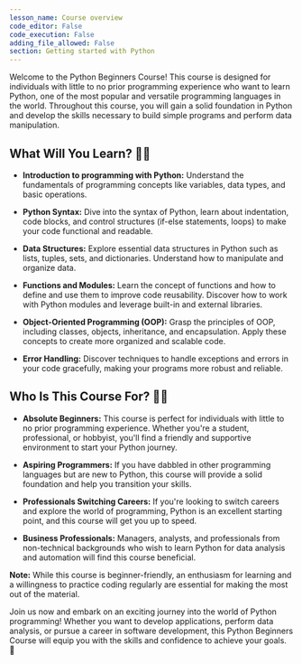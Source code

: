 ```yaml
---
lesson_name: Course overview
code_editor: False
code_execution: False
adding_file_allowed: False
section: Getting started with Python
---
```


Welcome to the Python Beginners Course! This course is designed for individuals with little to no prior programming experience who want to learn Python, one of the most popular and versatile programming languages in the world. Throughout this course, you will gain a solid foundation in Python and develop the skills necessary to build simple programs and perform data manipulation.

## What Will You Learn? &#x1F9D0;‍🎓

- **Introduction to programming with Python:** Understand the fundamentals of programming concepts like variables, data types, and basic operations.

- **Python Syntax:** Dive into the syntax of Python, learn about indentation, code blocks, and control structures (if-else statements, loops) to make your code functional and readable.

- **Data Structures:** Explore essential data structures in Python such as lists, tuples, sets, and dictionaries. Understand how to manipulate and organize data.

- **Functions and Modules:** Learn the concept of functions and how to define and use them to improve code reusability. Discover how to work with Python modules and leverage built-in and external libraries.

- **Object-Oriented Programming (OOP):** Grasp the principles of OOP, including classes, objects, inheritance, and encapsulation. Apply these concepts to create more organized and scalable code.

- **Error Handling:** Discover techniques to handle exceptions and errors in your code gracefully, making your programs more robust and reliable.

## Who Is This Course For? &#x1F468;‍🎓

- **Absolute Beginners:** This course is perfect for individuals with little to no prior programming experience. Whether you're a student, professional, or hobbyist, you'll find a friendly and supportive environment to start your Python journey.

- **Aspiring Programmers:** If you have dabbled in other programming languages but are new to Python, this course will provide a solid foundation and help you transition your skills.

- **Professionals Switching Careers:** If you're looking to switch careers and explore the world of programming, Python is an excellent starting point, and this course will get you up to speed.

- **Business Professionals:** Managers, analysts, and professionals from non-technical backgrounds who wish to learn Python for data analysis and automation will find this course beneficial.

**Note:** While this course is beginner-friendly, an enthusiasm for learning and a willingness to practice coding regularly are essential for making the most out of the material.

Join us now and embark on an exciting journey into the world of Python programming! Whether you want to develop applications, perform data analysis, or pursue a career in software development, this Python Beginners Course will equip you with the skills and confidence to achieve your goals. &#x1F680;
